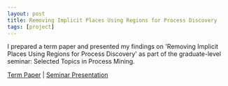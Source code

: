 ```yaml
---
layout: post
title: Removing Implicit Places Using Regions for Process Discovery
tags: [project]
---
```


I prepared a term paper and presented my findings on 'Removing Implicit Places Using Regions for Process Discovery' as part of the graduate-level seminar: Selected Topics in Process Mining.

<a href="/seminar_report.pdf" target="_blank"> Term Paper</a> |
<a href="/seminar_presentation.pdf" target="_blank"> Seminar Presentation</a>